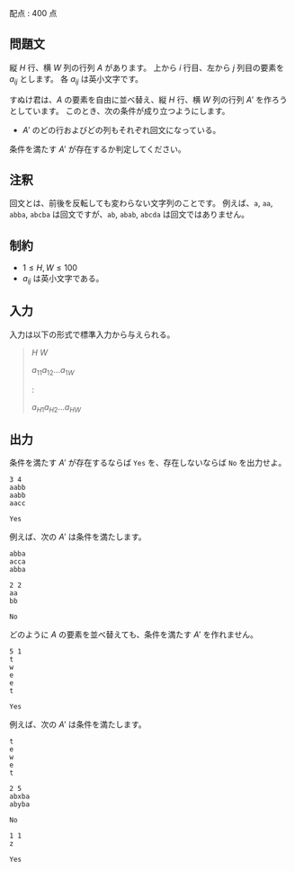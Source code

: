 配点 : $400$ 点

## 問題文

縦 $H$ 行、横 $W$ 列の行列 $A$ があります。
上から $i$ 行目、左から $j$ 列目の要素を $a_{ij}$ とします。
各 $a_{ij}$ は英小文字です。

すぬけ君は、$A$ の要素を自由に並べ替え、縦 $H$ 行、横 $W$ 列の行列 $A'$ を作ろうとしています。
このとき、次の条件が成り立つようにします。

- $A'$ のどの行およびどの列もそれぞれ回文になっている。

条件を満たす $A'$ が存在するか判定してください。

## 注釈

回文とは、前後を反転しても変わらない文字列のことです。
例えば、`a`, `aa`, `abba`, `abcba` は回文ですが、`ab`, `abab`, `abcda` は回文ではありません。

## 制約

- $1 \leq H, W \leq 100$
- $a_{ij}$ は英小文字である。

## 入力

入力は以下の形式で標準入力から与えられる。

> $H$ $W$
> 
> $a_{11}$$a_{12}$$...$$a_{1W}$
> 
> $:$
> 
> $a_{H1}$$a_{H2}$$...$$a_{HW}$

## 出力

条件を満たす $A'$ が存在するならば `Yes` を、存在しないならば `No` を出力せよ。

```input1
3 4
aabb
aabb
aacc
```

```output1
Yes
```

例えば、次の $A'$ は条件を満たします。

```output1
abba
acca
abba
```

```input2
2 2
aa
bb
```

```output2
No
```

どのように $A$ の要素を並べ替えても、条件を満たす $A'$ を作れません。

```input3
5 1
t
w
e
e
t
```

```output3
Yes
```

例えば、次の $A'$ は条件を満たします。

```output3
t
e
w
e
t
```

```input4
2 5
abxba
abyba
```

```output4
No
```

```input5
1 1
z
```

```output5
Yes
```